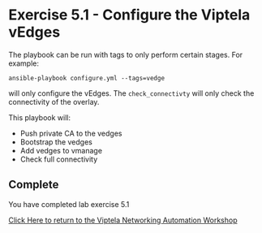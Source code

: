 # Exercise 5.1 - Configure the Viptela vEdges


The playbook can be run with tags to only perform certain stages.  For example:

```
ansible-playbook configure.yml --tags=vedge
```
will only configure the vEdges.  The `check_connectivty` will only check the connectivity of the overlay.

This playbook will:
* Push private CA to the vedges
* Bootstrap the vedges
* Add vedges to vmanage
* Check full connectivity

## Complete

You have completed lab exercise 5.1

[Click Here to return to the Viptela Networking Automation Workshop](../README_AUTOMATION.md)